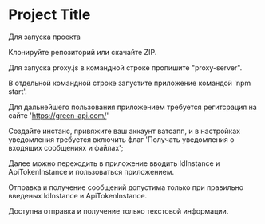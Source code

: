 
# Project Title

Для запуска проекта 

Клонируйте репозиторий или скачайте ZIP.

Для запуска proxy.js в командной строке пропишите "proxy-server".

В отдельной командной строке запустите приложение командой 'npm start'.

Для дальнейшего пользования приложением требуется регитсрация на сайте
'https://green-api.com/'

Создайте инстанс, привяжите ваш аккаунт ватсапп, и в настройках уведомления требуется включить флаг 'Получать уведомления о входящих сообщениях и файлах';

Далее можно переходить в приложение вводить IdInstance и ApiTokenInstance и пользоваться приложением.

Отправка и получение сообщений допустима только при правильно введеных IdInstance и ApiTokenInstance.

Доступна отправка и получение только текстовой информации.



